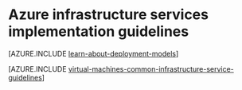 <properties
	pageTitle="Azure infrastructure services implementation guidelines"
	description="Learn about the key design and implementation guidelines for deploying an IT workload in Azure infrastructure services."
	documentationCenter=""
	services="virtual-machines-linux"
	authors="squillace"
	manager="timlt"
	editor=""
	tags="azure-service-management,azure-resource-manager"/>

<tags
	ms.service="virtual-machines-linux"
	ms.workload="infrastructure-services"
	ms.tgt_pltfrm="vm-linux"
	ms.devlang="na"
	ms.topic="article"
	ms.date="05/27/2016"
	ms.author="rasquill"/>

# Azure infrastructure services implementation guidelines

[AZURE.INCLUDE [learn-about-deployment-models](../../includes/learn-about-deployment-models-both-include.md)]

[AZURE.INCLUDE [virtual-machines-common-infrastructure-service-guidelines](../../includes/virtual-machines-common-infrastructure-service-guidelines.md)]
